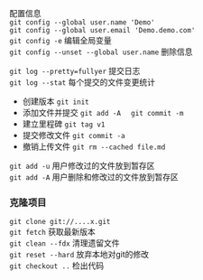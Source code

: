配置信息  
`git config --global user.name 'Demo'`      
`git config --global user.email 'Demo.demo.com'`    
`git config -e` 编辑全局变量    
`git config --unset --global user.name` 删除信息  

`git log --pretty=fullyer`  提交日志  
`git log --stat`  每个提交的文件变更统计  

* 创建版本  `git init`    
* 添加文件并提交 `git add -A  `      `git commit -m`  
* 建立里程碑  `git tag v1`    
* 提交修改文件  `git commit -a`  
* 撤销上传文件  `git rm --cached file.md`  

`git add -u` 用户修改过的文件放到暂存区  
`git add -A` 用户删除和修改过的文件放到暂存区  

### 克隆项目  
`git clone git://....x.git`    
`git fetch`  获取最新版本  
`git clean --fdx` 清理遗留文件  
`git reset --hard` 放弃本地对git的修改  
`git checkout ..` 检出代码  






